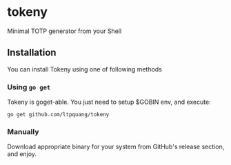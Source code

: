 # tokeny

Minimal TOTP generator from your Shell

## Installation

You can install Tokeny using one of following methods

### Using `go get`

Tokeny is goget-able. You just need to setup $GOBIN env, and execute:

```
go get github.com/ltpquang/tokeny 
```

### Manually

Download appropriate binary for your system from GitHub's release section, and enjoy.
